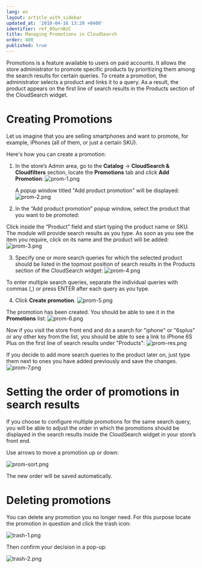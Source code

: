 ```yaml
---
lang: en
layout: article_with_sidebar
updated_at: '2018-04-16 13:20 +0400'
identifier: ref_0OurnBzC
title: Managing Promotions in CloudSearch
order: 400
published: true
---
```

Promotions is a feature available to users on paid accounts. It allows the store administrator to promote specific products by prioritizing them among the search results for certain queries. To create a promotion, the administrator selects a product and links it to a query. As a result, the product appears on the first line of search results in the Products section of the CloudSearch widget.

# Creating Promotions

Let us imagine that you are selling smartphones and want to promote, for example, iPhones (all of them, or just a certain SKU). 

Here's how you can create a promotion:

1. In the store’s Admin area, go to the **Catalog** -> **CloudSearch & Cloudfilters** section, locate the **Promotions** tab and click **Add Promotion**:
   ![prom-1.png]({{site.baseurl}}/attachments/ref_0OurnBzC/prom-1.png)
  
   A popup window titled "Add product promotion" will be displayed:
   ![prom-2.png]({{site.baseurl}}/attachments/ref_0OurnBzC/prom-2.png)
    
2. In the “Add product promotion” popup window, select the product that you want to be promoted:
  
  Click inside the “Product” field and start typing the product name or SKU. The module will provide search results as you type. As soon as you see the item you require, click on its name and the product will be added:
  ![prom-3.png]({{site.baseurl}}/attachments/ref_0OurnBzC/prom-3.png)
  
3. Specify one or more search queries for which the selected product should be listed in the topmost position of search results in the Products section of the CloudSearch widget:
  ![prom-4.png]({{site.baseurl}}/attachments/ref_0OurnBzC/prom-4.png)
  
  To enter multiple search queries, separate the individual queries with commas (,) or press ENTER after each query as you type.
    
4. Click **Create promotion**.
  ![prom-5.png]({{site.baseurl}}/attachments/ref_0OurnBzC/prom-5.png)

The promotion has been created. You should be able to see it in the **Promotions** list:
  ![prom-6.png]({{site.baseurl}}/attachments/ref_0OurnBzC/prom-6.png)

Now if you visit the store front end and do a search for "iphone" or "6splus" or any other key from the list, you should be able to see a link to iPhone 6S Plus on the first line of search results under "Products":
  ![prom-res.png]({{site.baseurl}}/attachments/ref_0OurnBzC/prom-res.png)

If you decide to add more search queries to the product later on, just type them next to ones you have added previously and save the changes.
  ![prom-7.png]({{site.baseurl}}/attachments/ref_0OurnBzC/prom-7.png)


# Setting the order of promotions in search results

If you choose to configure multiple promotions for the same search query, you will be able to adjust the order in which the promotions should be displayed in the search results inside the CloudSearch widget in your store’s front end. 

Use arrows to move a promotion up or down:

![prom-sort.png]({{site.baseurl}}/attachments/ref_0OurnBzC/prom-sort.png)

The new order will be saved automatically.

# Deleting promotions

You can delete any promotion you no longer need. 
For this purpose locate the promotion in question and click the trash icon:

![trash-1.png]({{site.baseurl}}/attachments/ref_0OurnBzC/trash-1.png)

Then confirm your decision in a pop-up:

![trash-2.png]({{site.baseurl}}/attachments/ref_0OurnBzC/trash-2.png)
